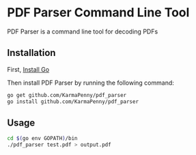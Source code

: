 # PDF Parser Command Line Tool
PDF Parser is a command line tool for decoding PDFs

## Installation
First, [Install Go](https://golang.org/doc/install#install)

Then install PDF Parser by running the following command:
```bash
go get github.com/KarmaPenny/pdf_parser
go install github.com/KarmaPenny/pdf_parser
```

## Usage
```bash
cd $(go env GOPATH)/bin
./pdf_parser test.pdf > output.pdf
```
